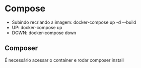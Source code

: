 # Compose
* Subindo recriando a imagem: docker-compose up -d --build
* UP: docker-compose up
* DOWN: docker-compose down


## Composer
É necessário acessar o container e rodar composer install
